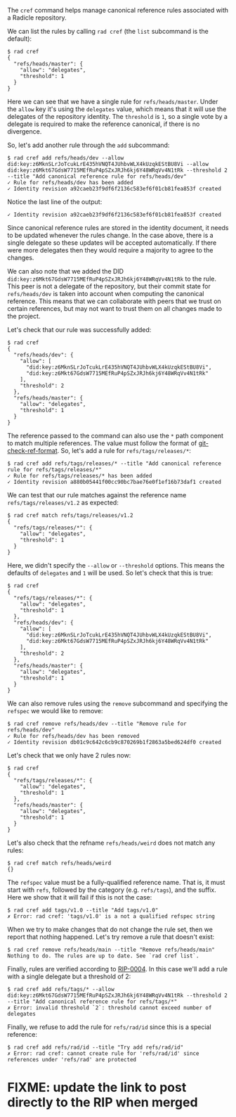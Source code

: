 The `cref` command helps manage canonical reference rules associated
with a Radicle repository.

We can list the rules by calling `rad cref` (the `list` subcommand is
the default):

```
$ rad cref
{
  "refs/heads/master": {
    "allow": "delegates",
    "threshold": 1
  }
}
```

Here we can see that we have a single rule for `refs/heads/master`. Under the
`allow` key it's using the `delegates` value, which means that it will use the
delegates of the repository identity. The `threshold` is `1`, so a single vote
by a delegate is required to make the reference canonical, if there is no
divergence.

So, let's add another rule through the `add` subcommand:

```
$ rad cref add refs/heads/dev --allow did:key:z6MknSLrJoTcukLrE435hVNQT4JUhbvWLX4kUzqkEStBU8Vi --allow did:key:z6Mkt67GdsW7715MEfRuP4pSZxJRJh6kj6Y48WRqVv4N1tRk --threshold 2 --title "Add canonical reference rule for refs/heads/dev"
✓ Rule for refs/heads/dev has been added
✓ Identity revision a92caeb23f9df6f2136c583ef6f01cb81fea853f created
```

Notice the last line of the output:

    ✓ Identity revision a92caeb23f9df6f2136c583ef6f01cb81fea853f created

Since canonical reference rules are stored in the identity document, it needs to
be updated whenever the rules change. In the case above, there is a single
delegate so these updates will be accepted automatically. If there were more
delegates then they would require a majority to agree to the changes.

We can also note that we added the DID
`did:key:z6Mkt67GdsW7715MEfRuP4pSZxJRJh6kj6Y48WRqVv4N1tRk` to the rule. This
peer is not a delegate of the repository, but their commit state for
`refs/heads/dev` is taken into account when computing the canonical reference.
This means that we can collaborate with peers that we trust on certain
references, but may not want to trust them on all changes made to the project.

Let's check that our rule was successfully added:

```
$ rad cref
{
  "refs/heads/dev": {
    "allow": [
      "did:key:z6MknSLrJoTcukLrE435hVNQT4JUhbvWLX4kUzqkEStBU8Vi",
      "did:key:z6Mkt67GdsW7715MEfRuP4pSZxJRJh6kj6Y48WRqVv4N1tRk"
    ],
    "threshold": 2
  },
  "refs/heads/master": {
    "allow": "delegates",
    "threshold": 1
  }
}
```

The reference passed to the command can also use the `*` path component to match
multiple references. The value must follow the format of [git-check-ref-format].
So, let's add a rule for `refs/tags/releases/*`:

```
$ rad cref add refs/tags/releases/* --title "Add canonical reference rule for refs/tags/releases/*"
✓ Rule for refs/tags/releases/* has been added
✓ Identity revision a880b05441f00cc90bc7bae76e0f1ef16b73daf1 created
```

We can test that our rule matches against the reference name `refs/tags/releases/v1.2`
as expected:

```
$ rad cref match refs/tags/releases/v1.2
{
  "refs/tags/releases/*": {
    "allow": "delegates",
    "threshold": 1
  }
}
```

Here, we didn't specify the `--allow` or `--threshold` options. This means
the defaults of `delegates` and `1` will be used. So let's check that this is
true:

```
$ rad cref
{
  "refs/tags/releases/*": {
    "allow": "delegates",
    "threshold": 1
  },
  "refs/heads/dev": {
    "allow": [
      "did:key:z6MknSLrJoTcukLrE435hVNQT4JUhbvWLX4kUzqkEStBU8Vi",
      "did:key:z6Mkt67GdsW7715MEfRuP4pSZxJRJh6kj6Y48WRqVv4N1tRk"
    ],
    "threshold": 2
  },
  "refs/heads/master": {
    "allow": "delegates",
    "threshold": 1
  }
}
```

We can also remove rules using the `remove` subcommand and specifying the
`refspec` we would like to remove:

```
$ rad cref remove refs/heads/dev --title "Remove rule for refs/heads/dev"
✓ Rule for refs/heads/dev has been removed
✓ Identity revision db01c9c642c6cb9c870269b1f2863a5bed624df0 created
```

Let's check that we only have 2 rules now:

```
$ rad cref
{
  "refs/tags/releases/*": {
    "allow": "delegates",
    "threshold": 1
  },
  "refs/heads/master": {
    "allow": "delegates",
    "threshold": 1
  }
}
```

Let's also check that the refname `refs/heads/weird` does not match any rules:

```
$ rad cref match refs/heads/weird
{}
```

The `refspec` value must be a fully-qualified reference name. That is, it must
start with `refs`, followed by the category (e.g. `refs/tags`), and the suffix.
Here we show that it will fail if this is not the case:

``` (fails)
$ rad cref add tags/v1.0 --title "Add tags/v1.0"
✗ Error: rad cref: 'tags/v1.0' is a not a qualified refspec string
```

When we try to make changes that do not change the rule set, then we report that
nothing happened. Let's try remove a rule that doesn't exist:

```
$ rad cref remove refs/heads/main --title "Remove refs/heads/main"
Nothing to do. The rules are up to date. See `rad cref list`.
```

Finally, rules are verified according to [RIP-0004]. In this case we'll add a rule
with a single delegate but a threshold of 2:

``` (fails)
$ rad cref add refs/tags/* --allow did:key:z6Mkt67GdsW7715MEfRuP4pSZxJRJh6kj6Y48WRqVv4N1tRk --threshold 2 --title "Add canonical reference rule for refs/tags/*"
✗ Error: invalid threshold `2`: threshold cannot exceed number of delegates
```

Finally, we refuse to add the rule for `refs/rad/id` since this is a special
reference:

``` (fails)
$ rad cref add refs/rad/id --title "Try add refs/rad/id"
✗ Error: rad cref: cannot create rule for 'refs/rad/id' since references under 'refs/rad' are protected
```

# FIXME: update the link to post directly to the RIP when merged
[RIP-0004]: https://app.radicle.xyz/nodes/seed.radicle.xyz/rad:z3trNYnLWS11cJWC6BbxDs5niGo82/patches/1d1ce874f7c39ecdcd8c318bbae46ffd02fe1ea8
[git-check-ref-format]: https://git-scm.com/docs/git-check-ref-format
